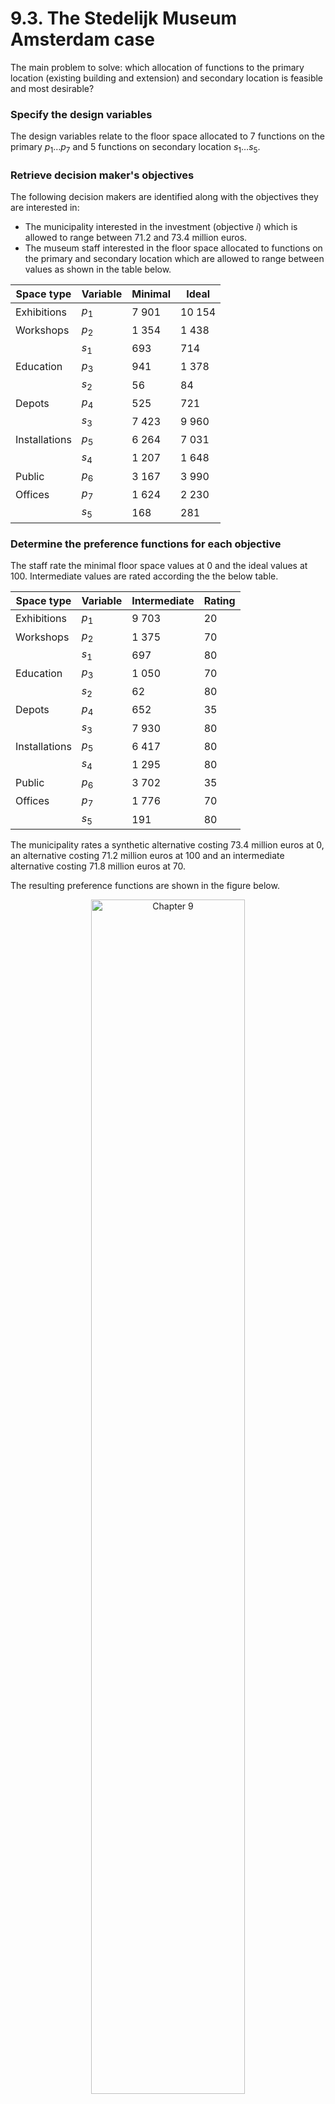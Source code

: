# 9.3. The Stedelijk Museum Amsterdam case

The main problem to solve: which allocation of functions to the primary location (existing building and extension) and secondary location is feasible and most desirable?

### Specify the design variables

The design variables relate to the floor space allocated to 7 functions on the primary $p_1 \ldots p_7$ and 5 functions on secondary location $s_1 \ldots s_5$. 

### Retrieve decision maker's objectives

The following decision makers are identified along with the objectives they are interested in:

* The municipality interested in the investment (objective $i$) which is allowed to range between 71.2 and 73.4 million euros.
* The museum staff interested in the floor space allocated to functions on the primary and secondary location which are allowed to range between values as shown in the table below.

| Space type    | Variable | Minimal | Ideal  |
| ------------- | -------- | ------- | ------ |
| Exhibitions   | $p_1$    | 7 901   | 10 154 |
| Workshops     | $p_2$    | 1 354   | 1 438  |
|               | $s_1$    | 693     | 714    |
| Education     | $p_3$    | 941     | 1 378  |
|               | $s_2$    | 56      | 84     |
| Depots        | $p_4$    | 525     | 721    |
|               | $s_3$    | 7 423   | 9 960  |
| Installations | $p_5$    | 6 264   | 7 031  |
|               | $s_4$    | 1 207   | 1 648  |
| Public        | $p_6$    | 3 167   | 3 990  |
| Offices       | $p_7$    | 1 624   | 2 230  |
|               | $s_5$    | 168     | 281    |

### Determine the preference functions for each objective

The staff rate the minimal floor space values at 0 and the ideal values at 100. Intermediate values are rated according the the below table.

| Space type    | Variable | Intermediate | Rating |
| ------------- | -------- | ------------ | ------ |
| Exhibitions   | $p_1$    | 9 703        | 20     | 
| Workshops     | $p_2$    | 1 375        | 70     |
|               | $s_1$    | 697          | 80     |
| Education     | $p_3$    | 1 050        | 70     |
|               | $s_2$    | 62           | 80     |
| Depots        | $p_4$    | 652          | 35     |
|               | $s_3$    | 7 930        | 80     |
| Installations | $p_5$    | 6 417        | 80     |
|               | $s_4$    | 1 295        | 80     |
| Public        | $p_6$    | 3 702        | 35     |
| Offices       | $p_7$    | 1 776        | 70     |
|               | $s_5$    | 191          | 80     |

The municipality rates a synthetic alternative costing 73.4 million euros at 0, an alternative costing 71.2 million euros at 100 and an intermediate alternative costing 71.8 million euros at 70.

The resulting preference functions are shown in the figure below.

<div style="text-align: center;">
  <img src="./images/smafunctions.png" alt="Chapter 9" width="70%">
</div>


### To each objective assign decision maker's weights

For this problem the weights are assumed to be equal, i.e. $w_1 \ldots w_{13} = \frac{1}{13}$.

### Determine the design constraints

For this experiment the first design constraint relates the floor space and the investment.

The first constraint ensures that the maximum allowed investment cannot be exceeded:

$
(2\,580 - 2\,950) 14\,142 + 2\,950 \sum_{i=1}^7 p_i+1\,400\sum_{i=1}^5 s_i \leq 74\,000\,000
$

The second constraint relates the floor space on the central location to the capacity of the existing building and extension:

$
\sum_{i=1}^7 p_i \leq 14\,142+24\,007
$

The third relates the floor space on the secondary location to the capacity of the building on the secondary location:

$
\sum_{i=1}^5 s_i \leq 13\,000
$

### Find the optimal design having the highest preference score

Text.

<div style="text-align: center;">
  <img src="./images/smaresult.png" alt="Chapter 9" width="70%">
</div>






[^1]: The nature of non-linear optimization is such that, if the problem's feasible set is non-empty, it can only find a so-called local optimum. As a result, it may be that, depending on the start point of the search, your optimization run finds a different optimal solution than presented here. This is drawback of non-linear optimization.